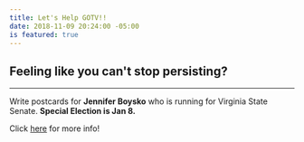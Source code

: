 ```yaml
---
title: Let's Help GOTV!!
date: 2018-11-09 20:24:00 -05:00
is featured: true
---
```


## Feeling like you can't stop persisting?

---

Write postcards for **Jennifer Boysko** who is running for Virginia State Senate.  **Special Election is Jan 8.**

Click [here](https://www.facebook.com/TonyTheDemocrat.org/photos/a.1681292362171843/1959549124346164/?type=3&theater&ifg=1) for more info!